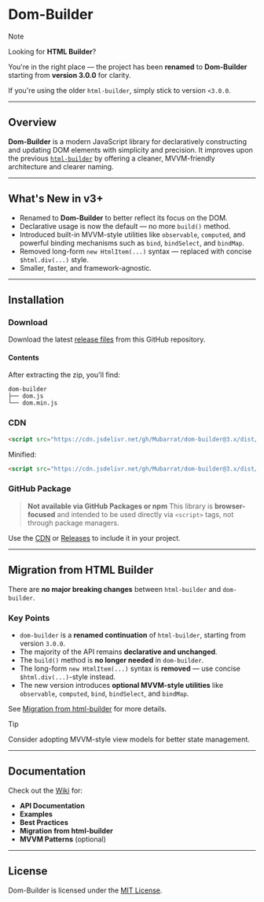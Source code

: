 # Dom-Builder

> [!NOTE]
> Looking for **HTML Builder**?
>
> You're in the right place — the project has been **renamed** to **Dom-Builder** starting from **version 3.0.0** for clarity.
>
> If you're using the older `html-builder`, simply stick to version `<3.0.0`.

---

## Overview

**Dom-Builder** is a modern JavaScript library for declaratively constructing and updating DOM elements with simplicity and precision. It improves upon the previous [`html-builder`](https://github.com/Mubarrat/html-builder) by offering a cleaner, MVVM-friendly architecture and clearer naming.

---

## What's New in v3+

* Renamed to **Dom-Builder** to better reflect its focus on the DOM.
* Declarative usage is now the default — no more `build()` method.
* Introduced built-in MVVM-style utilities like `observable`, `computed`, and powerful binding mechanisms such as `bind`, `bindSelect`, and `bindMap`.
* Removed long-form `new HtmlItem(...)` syntax — replaced with concise `$html.div(...)` style.
* Smaller, faster, and framework-agnostic.

---

## Installation

### Download

Download the latest [release files](https://github.com/Mubarrat/dom-builder/releases) from this GitHub repository.

#### Contents

After extracting the zip, you'll find:

```
dom-builder
├── dom.js
└── dom.min.js
```

### CDN

```html
<script src="https://cdn.jsdelivr.net/gh/Mubarrat/dom-builder@3.x/dist/dom.js"></script>
```

Minified:

```html
<script src="https://cdn.jsdelivr.net/gh/Mubarrat/dom-builder@3.x/dist/dom.min.js"></script>
```

### GitHub Package

> **Not available via GitHub Packages or npm**
> This library is **browser-focused** and intended to be used directly via `<script>` tags, not through package managers.

Use the [CDN](#cdn) or [Releases](https://github.com/Mubarrat/dom-builder/releases) to include it in your project.

---

## Migration from HTML Builder

There are **no major breaking changes** between `html-builder` and `dom-builder`.

### Key Points

* `dom-builder` is a **renamed continuation** of `html-builder`, starting from version `3.0.0`.
* The majority of the API remains **declarative and unchanged**.
* The `build()` method is **no longer needed** in `dom-builder`.
* The long-form `new HtmlItem(...)` syntax is **removed** — use concise `$html.div(...)`-style instead.
* The new version introduces **optional MVVM-style utilities** like `observable`, `computed`, `bind`, `bindSelect`, and `bindMap`.

See [Migration from html-builder](https://github.com/Mubarrat/dom-builder/wiki/Migration-from-html-builder) for more details.

> [!TIP]
> Consider adopting MVVM-style view models for better state management.

---

## Documentation

Check out the [Wiki](https://github.com/Mubarrat/dom-builder/wiki) for:

* **API Documentation**
* **Examples**
* **Best Practices**
* **Migration from html-builder**
* **MVVM Patterns** (optional)

---

## License

Dom-Builder is licensed under the [MIT License](LICENSE.md).
